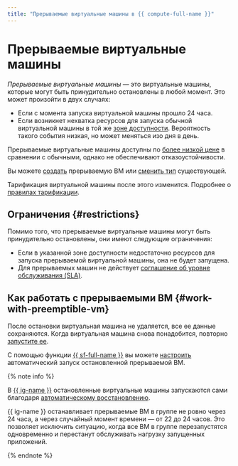 ```yaml
---
title: "Прерываемые виртуальные машины в {{ compute-full-name }}"
---
```


# Прерываемые виртуальные машины

*Прерываемые виртуальные машины* — это виртуальные машины, которые могут быть принудительно остановлены в любой момент. Это может произойти в двух случаях:
* Если с момента запуска виртуальной машины прошло 24 часа.
* Если возникнет нехватка ресурсов для запуска обычной виртуальной машины в той же [зоне доступности](../../overview/concepts/geo-scope.md). Вероятность такого события низкая, но может меняться изо дня в день.

Прерываемые виртуальные машины доступны по [более низкой цене](../pricing.md#prices-instance-resources) в сравнении с обычными, однако не обеспечивают отказоустойчивости.

Вы можете [создать](../operations/vm-create/create-preemptible-vm.md#create-preemptible) прерываемую ВМ или [сменить тип](../operations/vm-create/create-preemptible-vm.md#preemptible-to-regular) существующей.

Тарификация виртуальной машины после этого изменится. Подробнее о [правилах тарификации](../pricing.md).


## Ограничения {#restrictions}

Помимо того, что прерываемые виртуальные машины могут быть принудительно остановлены, они имеют следующие ограничения:

* Если в указанной зоне доступности недостаточно ресурсов для запуска прерываемой виртуальной машины, она не будет запущена.
* Для прерываемых машин не действует [соглашение об уровне обслуживания (SLA)](../../overview/sla.md).

## Как работать с прерываемыми ВМ {#work-with-preemptible-vm}

После остановки виртуальная машина не удаляется, все ее данные сохраняются. Когда виртуальная машина снова понадобится, повторно [запустите ее](../operations/vm-control/vm-stop-and-start#start).

С помощью функции [{{ sf-full-name }}](../../functions/) вы можете [настроить](../tutorials/nodejs-cron-restart-vm.md) автоматический запуск остановленной прерываемой ВМ.

{% note info %}

В [{{ ig-name }}](instance-groups/index.md) остановленные виртуальные машины запускаются сами благодаря [автоматическому восстановлению](instance-groups/autohealing.md).

{{ ig-name }} останавливает прерываемые ВМ в группе не ровно через 24 часа, а через случайный момент времени — от 22 до 24 часов. Это позволяет исключить ситуацию, когда все ВМ в группе перезапустятся одновременно и перестанут обслуживать нагрузку запущенных приложений.

{% endnote %}

